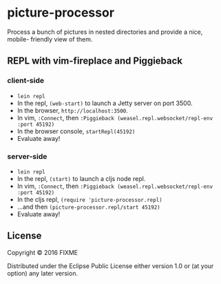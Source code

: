 # picture-processor

Process a bunch of pictures in nested directories and provide a nice, mobile-
friendly view of them.

## REPL with vim-fireplace and Piggieback

### client-side

* `lein repl`
* In the repl, `(web-start)` to launch a Jetty server on port 3500.
* In the browser, `http://localhost:3500`.
* In vim, `:Connect`, then `:Piggieback (weasel.repl.websocket/repl-env :port 45192)`
* In the browser console, `startRepl(45192)`
* Evaluate away!

### server-side

* `lein repl`
* In the repl, `(start)` to launch a cljs node repl.
* In vim, `:Connect`, then `:Piggieback (weasel.repl.websocket/repl-env :port 45192)`
* In the cljs repl, `(require 'picture-processor.repl)`
* ...and then `(picture-processor.repl/start 45192)`
* Evaluate away!

## License

Copyright © 2016 FIXME

Distributed under the Eclipse Public License either version 1.0 or (at
your option) any later version.
